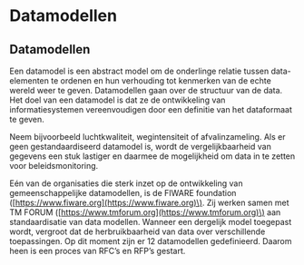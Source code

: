 # Datamodellen

## Datamodellen

Een datamodel is een abstract model om de onderlinge relatie tussen data-elementen te ordenen en hun verhouding tot kenmerken van de echte wereld weer te geven. Datamodellen gaan over de structuur van de data. Het doel van een datamodel is dat ze de ontwikkeling van informatiesystemen vereenvoudigen door een definitie van het dataformaat te geven.

Neem bijvoorbeeld luchtkwaliteit, wegintensiteit of afvalinzameling. Als er geen gestandaardiseerd datamodel is, wordt de vergelijkbaarheid van gegevens een stuk lastiger en daarmee de mogelijkheid om data in te zetten voor beleidsmonitoring.

Eén van de organisaties die sterk inzet op de ontwikkeling van gemeenschappelijke datamodellen, is de FIWARE foundation \([https://www.fiware.org](https://www.fiware.org)\). Zij werken samen met TM FORUM \([https://www.tmforum.org](https://www.tmforum.org)\) aan standaardisatie van data modellen. Wanneer een dergelijk model toegepast wordt, vergroot dat de herbruikbaarheid van data over verschillende toepassingen. Op dit moment zijn er 12 datamodellen gedefinieerd. Daarom heen is een proces van RFC’s en RFP’s gestart.


